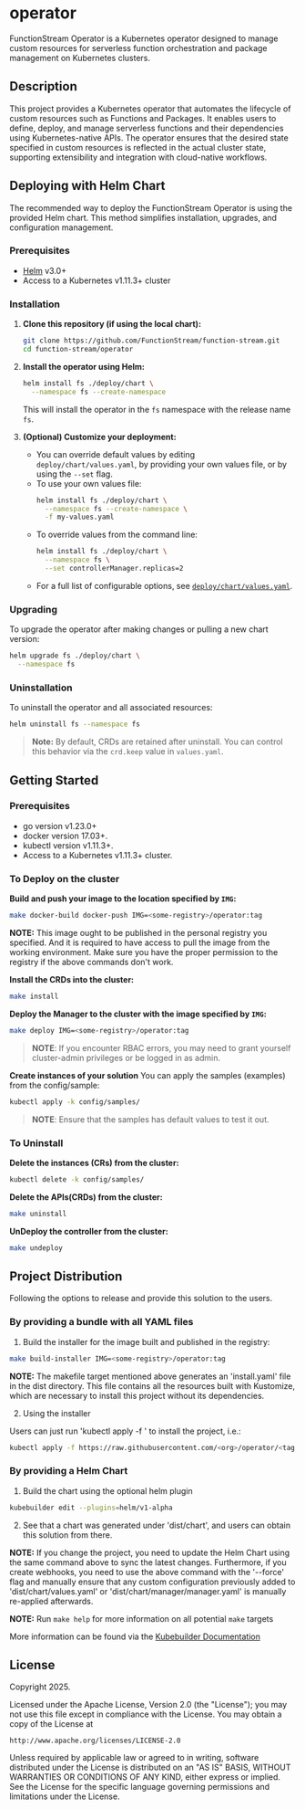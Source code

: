 # operator

FunctionStream Operator is a Kubernetes operator designed to manage custom resources for serverless function orchestration and package management on Kubernetes clusters.

## Description

This project provides a Kubernetes operator that automates the lifecycle of custom resources such as Functions and Packages. It enables users to define, deploy, and manage serverless functions and their dependencies using Kubernetes-native APIs. The operator ensures that the desired state specified in custom resources is reflected in the actual cluster state, supporting extensibility and integration with cloud-native workflows.

## Deploying with Helm Chart

The recommended way to deploy the FunctionStream Operator is using the provided Helm chart. This method simplifies installation, upgrades, and configuration management.

### Prerequisites

- [Helm](https://helm.sh/) v3.0+
- Access to a Kubernetes v1.11.3+ cluster

### Installation

1. **Clone this repository (if using the local chart):**

   ```sh
   git clone https://github.com/FunctionStream/function-stream.git
   cd function-stream/operator
   ```

2. **Install the operator using Helm:**

   ```sh
   helm install fs ./deploy/chart \
     --namespace fs --create-namespace
   ```
   This will install the operator in the `fs` namespace with the release name `fs`.

3. **(Optional) Customize your deployment:**
   - You can override default values by editing `deploy/chart/values.yaml`, by providing your own values file, or by using the `--set` flag.
   - To use your own values file:
     ```sh
     helm install fs ./deploy/chart \
       --namespace fs --create-namespace \
       -f my-values.yaml
     ```
   - To override values from the command line:
     ```sh
     helm install fs ./deploy/chart \
       --namespace fs \
       --set controllerManager.replicas=2
     ```
   - For a full list of configurable options, see [`deploy/chart/values.yaml`](deploy/chart/values.yaml).

### Upgrading

To upgrade the operator after making changes or pulling a new chart version:

```sh
helm upgrade fs ./deploy/chart \
  --namespace fs
```

### Uninstallation

To uninstall the operator and all associated resources:

```sh
helm uninstall fs --namespace fs
```

> **Note:** By default, CRDs are retained after uninstall. You can control this behavior via the `crd.keep` value in `values.yaml`.

## Getting Started

### Prerequisites

- go version v1.23.0+
- docker version 17.03+.
- kubectl version v1.11.3+.
- Access to a Kubernetes v1.11.3+ cluster.

### To Deploy on the cluster

**Build and push your image to the location specified by `IMG`:**

```sh
make docker-build docker-push IMG=<some-registry>/operator:tag
```

**NOTE:** This image ought to be published in the personal registry you specified.
And it is required to have access to pull the image from the working environment.
Make sure you have the proper permission to the registry if the above commands don't work.

**Install the CRDs into the cluster:**

```sh
make install
```

**Deploy the Manager to the cluster with the image specified by `IMG`:**

```sh
make deploy IMG=<some-registry>/operator:tag
```

> **NOTE**: If you encounter RBAC errors, you may need to grant yourself cluster-admin
privileges or be logged in as admin.

**Create instances of your solution**
You can apply the samples (examples) from the config/sample:

```sh
kubectl apply -k config/samples/
```

>**NOTE**: Ensure that the samples has default values to test it out.

### To Uninstall

**Delete the instances (CRs) from the cluster:**

```sh
kubectl delete -k config/samples/
```

**Delete the APIs(CRDs) from the cluster:**

```sh
make uninstall
```

**UnDeploy the controller from the cluster:**

```sh
make undeploy
```

## Project Distribution

Following the options to release and provide this solution to the users.

### By providing a bundle with all YAML files

1. Build the installer for the image built and published in the registry:

```sh
make build-installer IMG=<some-registry>/operator:tag
```

**NOTE:** The makefile target mentioned above generates an 'install.yaml'
file in the dist directory. This file contains all the resources built
with Kustomize, which are necessary to install this project without its
dependencies.

2. Using the installer

Users can just run 'kubectl apply -f <URL for YAML BUNDLE>' to install
the project, i.e.:

```sh
kubectl apply -f https://raw.githubusercontent.com/<org>/operator/<tag or branch>/dist/install.yaml
```

### By providing a Helm Chart

1. Build the chart using the optional helm plugin

```sh
kubebuilder edit --plugins=helm/v1-alpha
```

2. See that a chart was generated under 'dist/chart', and users
can obtain this solution from there.

**NOTE:** If you change the project, you need to update the Helm Chart
using the same command above to sync the latest changes. Furthermore,
if you create webhooks, you need to use the above command with
the '--force' flag and manually ensure that any custom configuration
previously added to 'dist/chart/values.yaml' or 'dist/chart/manager/manager.yaml'
is manually re-applied afterwards.


**NOTE:** Run `make help` for more information on all potential `make` targets

More information can be found via the [Kubebuilder Documentation](https://book.kubebuilder.io/introduction.html)

## License

Copyright 2025.

Licensed under the Apache License, Version 2.0 (the "License");
you may not use this file except in compliance with the License.
You may obtain a copy of the License at

    http://www.apache.org/licenses/LICENSE-2.0

Unless required by applicable law or agreed to in writing, software
distributed under the License is distributed on an "AS IS" BASIS,
WITHOUT WARRANTIES OR CONDITIONS OF ANY KIND, either express or implied.
See the License for the specific language governing permissions and
limitations under the License.

